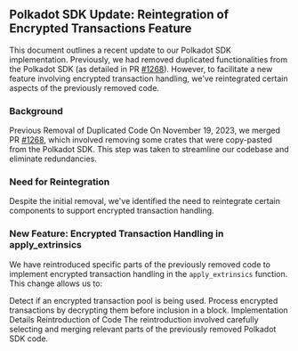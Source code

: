 ## Polkadot SDK Update: Reintegration of Encrypted Transactions Feature
This document outlines a recent update to our Polkadot SDK implementation. Previously, we had removed duplicated functionalities from the Polkadot SDK (as detailed in PR [#1268](https://github.com/keep-starknet-strange/madara/pull/1268)). However, to facilitate a new feature involving encrypted transaction handling, we've reintegrated certain aspects of the previously removed code.

### Background
Previous Removal of Duplicated Code
On November 19, 2023, we merged PR [#1268](https://github.com/keep-starknet-strange/madara/pull/1268), which involved removing some crates that were copy-pasted from the Polkadot SDK. This step was taken to streamline our codebase and eliminate redundancies.

### Need for Reintegration
Despite the initial removal, we've identified the need to reintegrate certain components to support encrypted transaction handling.

### New Feature: Encrypted Transaction Handling in apply_extrinsics
We have reintroduced specific parts of the previously removed code to implement encrypted transaction handling in the `apply_extrinsics` function. This change allows us to:

Detect if an encrypted transaction pool is being used.
Process encrypted transactions by decrypting them before inclusion in a block.
Implementation Details
Reintroduction of Code
The reintroduction involved carefully selecting and merging relevant parts of the previously removed Polkadot SDK code.